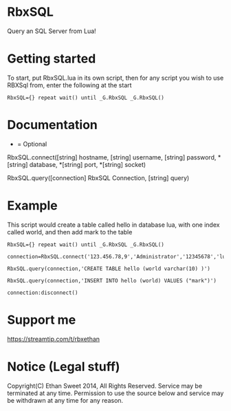 RbxSQL
======

Query an SQL Server from Lua!


Getting started
======

To start, put RbxSQL.lua in its own script, then for any script you wish to use RBXSql from, enter the following at the start
```
RbxSQL={} repeat wait() until _G.RbxSQL _G.RbxSQL()
```

Documentation
======

* = Optional

RbxSQL.connect([string] hostname, [string] username, [string] password, *[string] database, *[string] port, *[string] socket)

RbxSQL.query([connection] RbxSQL Connection, [string] query)

Example
======
This script would create a table called hello in database lua, with one index called world, and then add mark to the table

```
RbxSQL={} repeat wait() until _G.RbxSQL _G.RbxSQL()

connection=RbxSQL.connect('123.456.78,9','Administrator','12345678','lua')

RbxSQL.query(connection,'CREATE TABLE hello (world varchar(10) )')

RbxSQL.query(connection,'INSERT INTO hello (world) VALUES ("mark")')

connection:disconnect()
```

Support me
======
https://streamtip.com/t/rbxethan

Notice (Legal stuff)
======
Copyright(C) Ethan Sweet 2014, All Rights Reserved. Service may be terminated at any time. Permission to use the source below and service may be withdrawn at any time for any reason.
